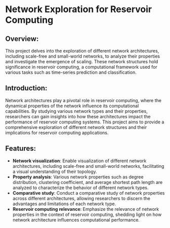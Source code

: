 # Network Exploration for Reservoir Computing

## Overview:

This project delves into the exploration of different network architectures, including scale-free and small-world networks, to analyze their properties and investigate the emergence of scaling. These network structures hold significance in reservoir computing, a computational framework used for various tasks such as time-series prediction and classification.

## Introduction:

Network architectures play a pivotal role in reservoir computing, where the dynamical properties of the network influence its computational capabilities. By studying various network types and their properties, researchers can gain insights into how these architectures impact the performance of reservoir computing systems. This project aims to provide a comprehensive exploration of different network structures and their implications for reservoir computing applications.

## Features:

- **Network visualization**: Enable visualization of different network architectures, including scale-free and small-world networks, facilitating a visual understanding of their topology.
- **Property analysis**: Various network properties such as degree distribution, clustering coefficient, and average shortest path length are analyzed to characterize the behavior of different network types.
- **Comparative study**: Conduct a comparative study of network properties across different architectures, allowing researchers to discern the advantages and limitations of each network type.
- **Reservoir computing relevance**: Emphasize the relevance of network properties in the context of reservoir computing, shedding light on how network architecture influences computational performance.

